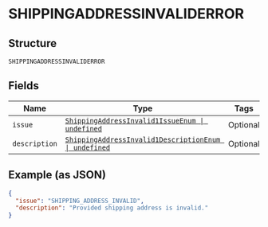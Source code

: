 
# SHIPPINGADDRESSINVALIDERROR

## Structure

`SHIPPINGADDRESSINVALIDERROR`

## Fields

| Name | Type | Tags | Description |
|  --- | --- | --- | --- |
| `issue` | [`ShippingAddressInvalid1IssueEnum \| undefined`](../../doc/models/shipping-address-invalid-1-issue-enum.md) | Optional | - |
| `description` | [`ShippingAddressInvalid1DescriptionEnum \| undefined`](../../doc/models/shipping-address-invalid-1-description-enum.md) | Optional | - |

## Example (as JSON)

```json
{
  "issue": "SHIPPING_ADDRESS_INVALID",
  "description": "Provided shipping address is invalid."
}
```


